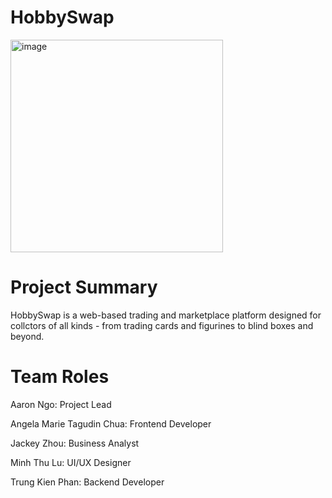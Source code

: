 # HobbySwap
<img width="340" height="340" alt="image" src="https://github.com/user-attachments/assets/b4031138-6e50-4338-9d1f-28de98ef5041" />



# Project Summary
HobbySwap is a web-based trading and marketplace platform designed for collctors of all kinds - from trading cards and figurines to blind boxes and beyond.


# Team Roles
Aaron Ngo: Project Lead

Angela Marie Tagudin Chua: Frontend Developer  

Jackey Zhou: Business Analyst   

Minh Thu Lu: UI/UX Designer  

Trung Kien Phan: Backend Developer  


